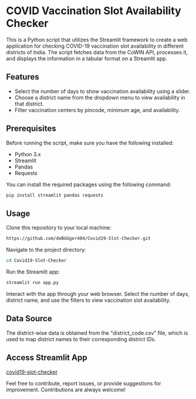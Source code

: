 # COVID Vaccination Slot Availability Checker

This is a Python script that utilizes the Streamlit framework to create a web application for checking COVID-19 vaccination slot availability in different districts of India. The script fetches data from the CoWIN API, processes it, and displays the information in a tabular format on a Streamlit app.

## Features

- Select the number of days to show vaccination availability using a slider.
- Choose a district name from the dropdown menu to view availability in that district.
- Filter vaccination centers by pincode, minimum age, and availability.

## Prerequisites

Before running the script, make sure you have the following installed:

- Python 3.x
- Streamlit
- Pandas
- Requests

You can install the required packages using the following command:

```bash
pip install streamlit pandas requests
```
## Usage

Clone this repository to your local machine:
```bash
https://github.com/deBUGger404/Covid19-Slot-Checker.git
```

Navigate to the project directory:
```bash
cd Covid19-Slot-Checker
```

Run the Streamlit app:
```bash
streamlit run app.py
```

Interact with the app through your web browser. Select the number of days, district name, and use the filters to view vaccination slot availability.

## Data Source
The district-wise data is obtained from the "district_code.csv" file, which is used to map district names to their corresponding district IDs.

## Access Streamlit App 
[covid19-slot-checker](https://covid19-slot-checker.streamlit.app/)

Feel free to contribute, report issues, or provide suggestions for improvement. Contributions are always welcome!

